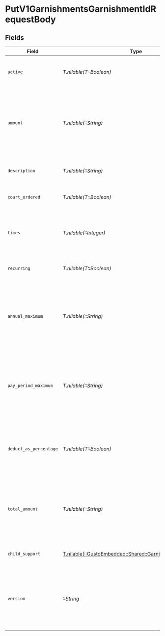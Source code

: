 # PutV1GarnishmentsGarnishmentIdRequestBody


## Fields

| Field                                                                                                                                                                         | Type                                                                                                                                                                          | Required                                                                                                                                                                      | Description                                                                                                                                                                   |
| ----------------------------------------------------------------------------------------------------------------------------------------------------------------------------- | ----------------------------------------------------------------------------------------------------------------------------------------------------------------------------- | ----------------------------------------------------------------------------------------------------------------------------------------------------------------------------- | ----------------------------------------------------------------------------------------------------------------------------------------------------------------------------- |
| `active`                                                                                                                                                                      | *T.nilable(T::Boolean)*                                                                                                                                                       | :heavy_minus_sign:                                                                                                                                                            | Whether or not this garnishment is currently active.                                                                                                                          |
| `amount`                                                                                                                                                                      | *T.nilable(::String)*                                                                                                                                                         | :heavy_minus_sign:                                                                                                                                                            | The amount of the garnishment. Either a percentage or a fixed dollar amount. Represented as a float, e.g. "8.00".                                                             |
| `description`                                                                                                                                                                 | *T.nilable(::String)*                                                                                                                                                         | :heavy_minus_sign:                                                                                                                                                            | The description of the garnishment.                                                                                                                                           |
| `court_ordered`                                                                                                                                                               | *T.nilable(T::Boolean)*                                                                                                                                                       | :heavy_minus_sign:                                                                                                                                                            | Whether the garnishment is court ordered.                                                                                                                                     |
| `times`                                                                                                                                                                       | *T.nilable(::Integer)*                                                                                                                                                        | :heavy_minus_sign:                                                                                                                                                            | The number of times to apply the garnishment. Ignored if recurring is true.                                                                                                   |
| `recurring`                                                                                                                                                                   | *T.nilable(T::Boolean)*                                                                                                                                                       | :heavy_minus_sign:                                                                                                                                                            | Whether the garnishment should recur indefinitely.                                                                                                                            |
| `annual_maximum`                                                                                                                                                              | *T.nilable(::String)*                                                                                                                                                         | :heavy_minus_sign:                                                                                                                                                            | The maximum deduction per annum. A null value indicates no maximum. Represented as a float, e.g. "200.00".                                                                    |
| `pay_period_maximum`                                                                                                                                                          | *T.nilable(::String)*                                                                                                                                                         | :heavy_minus_sign:                                                                                                                                                            | The maximum deduction per pay period. A null value indicates no maximum. Represented as a float, e.g. "16.00".                                                                |
| `deduct_as_percentage`                                                                                                                                                        | *T.nilable(T::Boolean)*                                                                                                                                                       | :heavy_minus_sign:                                                                                                                                                            | Whether the amount should be treated as a percentage to be deducted per pay period.                                                                                           |
| `total_amount`                                                                                                                                                                | *T.nilable(::String)*                                                                                                                                                         | :heavy_minus_sign:                                                                                                                                                            | A maximum total deduction for the lifetime of this garnishment. A null value indicates no maximum.                                                                            |
| `child_support`                                                                                                                                                               | [T.nilable(::GustoEmbedded::Shared::GarnishmentChildSupport)](../../models/shared/garnishmentchildsupport.md)                                                                 | :heavy_minus_sign:                                                                                                                                                            | Additional child support order details                                                                                                                                        |
| `version`                                                                                                                                                                     | *::String*                                                                                                                                                                    | :heavy_check_mark:                                                                                                                                                            | The current version of the object. See the [versioning guide](https://docs.gusto.com/embedded-payroll/docs/versioning#object-layer) for information on how to use this field. |